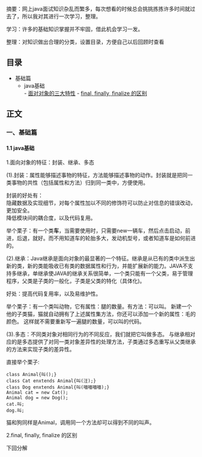 摘要：网上java面试知识杂乱而繁多，每次想看的时候总会挑挑拣拣许多时间就过去了，所以我对其进行一次学习，整理。  

学习：许多的基础知识掌握并不牢固，借此机会学习一发。  

整理：对知识做出合理的分类，设置目录，方便自己以后回顾时查看  

<h2>目录</h2>

- 基础篇
  - java基础  
        - <a href="#1.1.1">面对对象的三大特性</a>
        - <a href="#1.1.2">final, finally, finalize 的区别</a>

<h2>正文</h2> 

<h3 id ='1'>一、基础篇</h3>

<h4>1.1 java基础</h4>

<p id="1.1.1">1.面向对象的特征：封装、继承、多态</p>

(1).封装：属性能够描述事物的特征，方法能够描述事物的动作。封装就是把同一类事物的共性（包括属性和方法）归到同一类中，方便使用。  

封装的好处有：  
隐藏数据及实现细节，对每个属性加以不同的修饰符可以防止对信息的错误改动，更加安全。   
降低模块间的耦合度，以及代码复用。  

举个栗子：有一个类<b>车</b>，当需要使用时，只需要new一辆车，然后点击启动，前进，后退，就好。而不用知道车的轮胎多大，发动机型号，或者知道车是如何前进的。  

(2).继承：Java继承是面向对象的最显著的一个特征。继承是从已有的类中派生出新的类，新的类能吸收已有类的数据属性和行为，并能扩展新的能力。JAVA不支持多继承，单继承使JAVA的继承关系很简单，一个类只能有一个父类，易于管理程序，父类是子类的一般化，子类是父类的特化（具体化)。  

好处：提高代码复用率，以及易维护性。  

举个栗子：有一个类叫动物，它有属性：腿的数量。有方法：可以叫。
新建一个他的子类猫，猫就自动拥有了上述属性集方法，你还可以添加一个新的属性：毛的颜色。
这样就不需要重新写一遍腿的数量，可以叫的代码。  

(3).多态：不同类对象对相同行为的不同反应，我们就把它叫做多态。 与继承相对应的是多态提供了对同一类对象差异性的处理方法，子类通过多态重写从父类继承的方法来实现子类的差异性。  

直接举个栗子:  

    class Animal{叫();}  
    class Cat enxtends Animal{叫(汪);}
    class Dog enxtends Animal{叫(喵喵喵喵);}
    Animal cat = new Cat();
    Animal dog = new Dog();
    cat.叫;
    dog.叫;

猫和狗同样是Animal，调用同一个方法却可以得到不同的叫声。
<p id="1.1.2">2.final, finally, finalize 的区别</p>
下回分解

